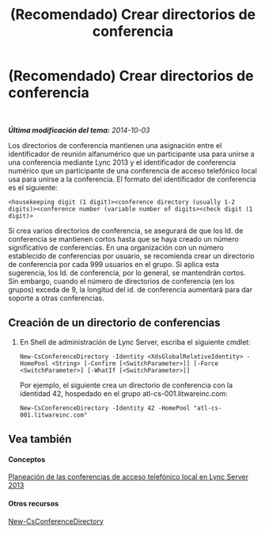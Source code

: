﻿---
title: (Recomendado) Crear directorios de conferencia
TOCTitle: (Recomendado) Crear directorios de conferencia
ms:assetid: 787f4c94-1c96-468a-a74d-e06b7bd4b8a3
ms:mtpsurl: https://technet.microsoft.com/es-es/library/Dn832056(v=OCS.15)
ms:contentKeyID: 63232644
ms.date: 01/07/2017
mtps_version: v=OCS.15
ms.translationtype: HT
---

# (Recomendado) Crear directorios de conferencia

 

_**Última modificación del tema:** 2014-10-03_

Los directorios de conferencia mantienen una asignación entre el identificador de reunión alfanumérico que un participante usa para unirse a una conferencia mediante Lync 2013 y el identificador de conferencia numérico que un participante de una conferencia de acceso telefónico local usa para unirse a la conferencia. El formato del identificador de conferencia es el siguiente:

    <housekeeping digit (1 digit)><conference directory (usually 1-2 digits)><conference number (variable number of digits><check digit (1 digit)>

Si crea varios directorios de conferencia, se asegurará de que los Id. de conferencia se mantienen cortos hasta que se haya creado un número significativo de conferencias. En una organización con un número establecido de conferencias por usuario, se recomienda crear un directorio de conferencia por cada 999 usuarios en el grupo. Si aplica esta sugerencia, los Id. de conferencia, por lo general, se mantendrán cortos. Sin embargo, cuando el número de directorios de conferencia (en los grupos) exceda de 9, la longitud del id. de conferencia aumentará para dar soporte a otras conferencias.

## Creación de un directorio de conferencias

1.  En Shell de administración de Lync Server, escriba el siguiente cmdlet:
    
        New-CsConferenceDirectory -Identity <XdsGlobalRelativeIdentity> -HomePool <String> [-Confirm [<SwitchParameter>]] [-Force <SwitchParameter>] [-WhatIf [<SwitchParameter>]]
    
    Por ejemplo, el siguiente crea un directorio de conferencia con la identidad 42, hospedado en el grupo atl-cs-001.litwareinc.com:
    
        New-CsConferenceDirectory -Identity 42 -HomePool "atl-cs-001.litwareinc.com"

## Vea también

#### Conceptos

[Planeación de las conferencias de acceso telefónico local en Lync Server 2013](lync-server-2013-dial-in-conferencing-requirements.md)  

#### Otros recursos

[New-CsConferenceDirectory](new-csconferencedirectory.md)

